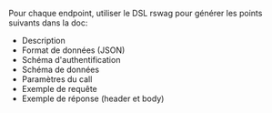 Pour chaque endpoint, utiliser le DSL rswag pour générer les points suivants dans la doc:
- Description
- Format de données (JSON)
- Schéma d'authentification
- Schéma de données
- Paramètres du call
- Exemple de requête
- Exemple de réponse (header et body)
